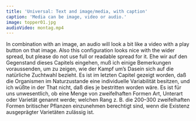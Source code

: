 ```yaml
---
title: 'Universal: Text and image/media, with caption'
caption: 'Media can be image, video or audio.'
image: topper01.jpg
audioVideo: montag.mp4
---
```


In combination with an image, an audio will look a bit like a video with a play button on that image. Also this configuration looks nice with the wider spread, but please do not use full or readable spread for it. Ehe wir auf den Gegenstand dieses Capitels eingehen, muß ich einige Bemerkungen voraussenden, um zu zeigen, wie der Kampf um’s Dasein sich auf die natürliche Zuchtwahl bezieht. Es ist im letzten Capitel gezeigt worden, daß die Organismen im Naturzustande eine individuelle Variabilität besitzen, und ich wüßte in der That nicht, daß dies je bestritten worden wäre. Es ist für uns unwesentlich, ob eine Menge von zweifelhaften Formen Art, Unterart oder Varietät genannt werde; welchen Rang z. B. die 200–300 zweifelhaften Formen britischer Pflanzen einzunehmen berechtigt sind, wenn die Existenz ausgeprägter Varietäten zulässig ist. 